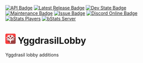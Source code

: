[![API Badge](https://img.shields.io/badge/MC%20version-Bukkit%20v1.19-blue?style=flat-square)](https://www.spigotmc.org/)
[![Latest Release Badge](https://img.shields.io/spiget/version/XXXXXX?label=latest%20release&style=flat-square)]()
[![Dev State Badge](https://img.shields.io/badge/stage%20of%20development-early%20beta-yellow?style=flat-square)]()
[![Maintenance Badge](https://img.shields.io/maintenance/yes/2022?style=flat-square)]()
[![Issue Badge](https://img.shields.io/github/issues/Fridtjof-DE/YggdrasilLobby?style=flat-square)](https://github.com/Fridtjof-DE/YggdrasilLobby/issues)
[![Discord Online Badge](https://img.shields.io/discord/698210072899223642?style=flat-square)](https://discord.gg/aMn6mp5RxU)
[![bStats Players](https://img.shields.io/bstats/players/16063?style=flat-square)](https://bstats.org/plugin/bukkit/YggdrasilLobby/16063)
[![bStats Server](https://img.shields.io/bstats/servers/16063?style=flat-square)](https://bstats.org/plugin/bukkit/YggdrasilLobby/16063)

# <img src="https://github.com/Fridtjof-DE/YggdrasilLobby/blob/master/yggdrasil_lobby.png" data-canonical-src="https://github.com/Fridtjof-DE/YggdrasilLobby/blob/master/yggdrasil_lobby.png" width="32" height="32" /> YggdrasilLobby

Yggdrasil lobby additions
